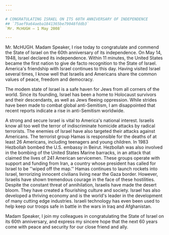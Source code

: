 ```yaml
---
---

# CONGRATULATING ISRAEL ON ITS 60TH ANNIVERSARY OF INDEPENDENCE
## `75aef9a64aeba1841365be79048fddb3`
`Mr. McHUGH — 1 May 2008`

---
```



Mr. McHUGH. Madam Speaker, I rise today to congratulate and commend 
the State of Israel on the 60th anniversary of its independence. On May 
14, 1948, Israel declared its independence. Within 11 minutes, the 
United States became the first nation to give de facto recognition to 
the State of Israel. America's friendship with Israel continues to this 
day. Having visited Israel several times, I know well that Israelis and 
Americans share the common values of peace, freedom and democracy.

The modem state of Israel is a safe haven for Jews from all corners 
of the world. Since its founding, Israel has been a home to Holocaust 
survivors and their descendants, as well as Jews fleeing oppression. 
While strides have been made to combat global anti-Semitism, I am 
disappointed that recent reports indicate a rise in anti-Semitism 
worldwide.

A strong and secure Israel is vital to America's national interest. 
Israelis know all too well the terror of indiscriminate homicide 
attacks by radical terrorists. The enemies of Israel have also targeted 
their attacks against Americans. The terrorist group Hamas is 
responsible for the deaths of at least 26 Americans, including 
teenagers and young children. In 1983 Hezbollah bombed the U.S. embassy 
in Beirut. Hezbollah was also involved in the bombing of the United 
States Marine barracks, in an attack that claimed the lives of 241 
American servicemen. These groups operate with support and funding from 
Iran, a country whose president has called for Israel to be ''wiped off 
the map.'' Hamas continues to launch rockets into Israel, terrorizing 
innocent civilians living near the Gaza border. However, Israelis have 
shown tremendous courage in the face of these hostilities. Despite the 
constant threat of annihilation, Israelis have made the desert bloom. 
They have created a flourishing culture and society. Israel has also 
developed a thriving economy and is the world's leader in the 
development of many cutting edge industries. Israeli technology has 
even been used to help keep our troops safe in battle in the wars in 
Iraq and Afghanistan.

Madam Speaker, I join my colleagues in congratulating the State of 
Israel on its 60th anniversary, and express my sincere hope that the 
next 60 years come with peace and security for our close friend and 
ally.
